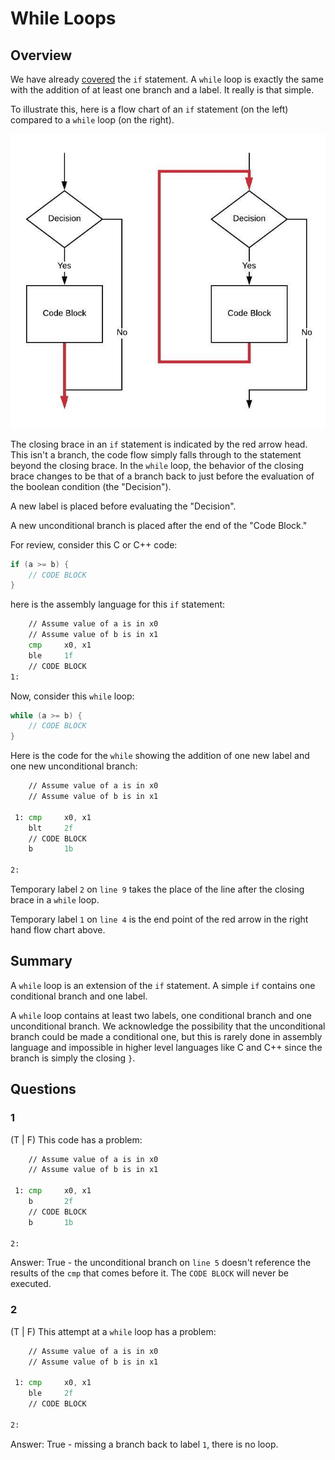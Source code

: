 # While Loops

## Overview

We have already [covered](../if/README.md) the `if` statement. A `while`
loop is exactly the same with the addition of at least one branch and a
label. It really is that simple.

To illustrate this, here is a flow chart of an `if` statement (on the
left) compared to a `while` loop (on the right).

![while loop](./while.jpeg)

The closing brace in an `if` statement is indicated by the red arrow
head. This isn't a branch, the code flow simply falls through to the
statement beyond the closing brace. In the `while` loop, the behavior of
the closing brace changes to be that of a branch back to just before the
evaluation of the boolean condition (the "Decision").

A new label is placed before evaluating the "Decision".

A new unconditional branch is placed after the end of the "Code Block."

For review, consider this C or C++ code:

```c
if (a >= b) {
    // CODE BLOCK
}
```

here is the assembly language for this `if` statement:

```asm
    // Assume value of a is in x0                                       // 1 
    // Assume value of b is in x1                                       // 2 
    cmp     x0, x1                                                      // 3 
    ble     1f                                                          // 4 
    // CODE BLOCK                                                       // 5 
1:                                                                      // 6 
```

Now, consider this `while` loop:

```c
while (a >= b) {
    // CODE BLOCK
}
```

Here is the code for the `while` showing the addition of one new label
and one new unconditional branch:

```asm
    // Assume value of a is in x0                                       // 1 
    // Assume value of b is in x1                                       // 2 
                                                                        // 3 
 1: cmp     x0, x1                                                      // 4 
    blt     2f                                                          // 5 
    // CODE BLOCK                                                       // 6 
    b       1b                                                          // 7 
                                                                        // 8 
2:                                                                      // 9 
```

Temporary label `2` on `line 9` takes the place of the line after the
closing brace in a `while` loop.

Temporary label `1` on `line 4` is the end point of the red arrow in the
right hand flow chart above.

## Summary

A `while` loop is an extension of the `if` statement. A simple `if`
contains one conditional branch and one label.

A `while` loop contains at least two labels, one conditional branch and
one unconditional branch. We acknowledge the possibility that the
unconditional branch could be made a conditional one, but this is rarely
done in assembly language and impossible in higher level languages like
C and C++ since the branch is simply the closing `}`.

## Questions

### 1

(T | F) This code has a problem:

```asm
    // Assume value of a is in x0                                       // 1 
    // Assume value of b is in x1                                       // 2 
                                                                        // 3 
 1: cmp     x0, x1                                                      // 4 
    b       2f                                                          // 5 
    // CODE BLOCK                                                       // 6 
    b       1b                                                          // 7 
                                                                        // 8 
2:                                                                      // 9 
```

Answer: True - the unconditional branch on `line 5` doesn't reference the
results of the `cmp` that comes before it. The `CODE BLOCK` will never be
executed.

### 2

(T | F) This attempt at a `while` loop has a problem:

```asm
    // Assume value of a is in x0                                       // 1 
    // Assume value of b is in x1                                       // 2 
                                                                        // 3 
 1: cmp     x0, x1                                                      // 4 
    ble     2f                                                          // 5 
    // CODE BLOCK                                                       // 6 
                                                                        // 7 
2:                                                                      // 8 
```

Answer: True - missing a branch back to label `1`, there is no loop.
